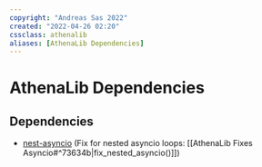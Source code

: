 ```yaml
---
copyright: "Andreas Sas 2022"
created: "2022-04-26 02:20"
cssclass: athenalib
aliases: [AthenaLib Dependencies]
---
```

# AthenaLib Dependencies

## Dependencies
- [nest-asyncio](https://github.com/erdewit/nest_asyncio) (Fix for nested asyncio loops: [[AthenaLib Fixes Asyncio#^73634b|fix_nested_asyncio()]])
